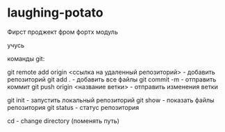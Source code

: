 # laughing-potato
Фирст проджект фром фортх модуль   

учусь

команды git:

git remote add origin <ссылка на удаленный репозиторий> - добавить репозиторий 
git add . - добавить все файлы
git commit -m - отправить коммит
git push origin <название ветки> - отправить изменения ветки


git init - запустить локальный репозиторий
git show - показать файлы репозитория
git status - статус репозитория

cd - change directory (поменять путь)

